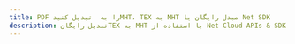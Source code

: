 ---title: PDF را به  تبدیل کنیدMHT، TEX به MHT مبدل رایگان یا Net SDKdescription: تبدیل رایگانTEX به MHT با استفاده از Net Cloud APIs & SDK همچنین اسناد PDF را در Cloud ایجاد، ویرایش و رندر کنید.---